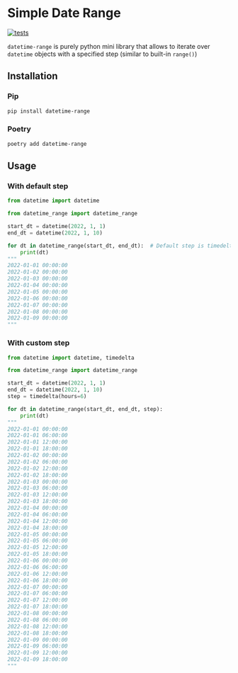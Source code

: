 # Simple Date Range
[![tests](https://github.com/skroll182/datetime-range/actions/workflows/test.yml/badge.svg)](https://github.com/skroll182/datetime-range/actions/workflows/test.yml)

`datetime-range` is purely python mini library that allows to iterate over `datetime` objects with a specified step (similar to built-in `range()`)

## Installation
### Pip
```bash
pip install datetime-range
```
### Poetry
```bash
poetry add datetime-range
```

## Usage
### With default step

```python
from datetime import datetime

from datetime_range import datetime_range

start_dt = datetime(2022, 1, 1)
end_dt = datetime(2022, 1, 10)

for dt in datetime_range(start_dt, end_dt):  # Default step is timedelta(days=1)
    print(dt)
"""
2022-01-01 00:00:00
2022-01-02 00:00:00
2022-01-03 00:00:00
2022-01-04 00:00:00
2022-01-05 00:00:00
2022-01-06 00:00:00
2022-01-07 00:00:00
2022-01-08 00:00:00
2022-01-09 00:00:00
"""
```
### With custom step

```python
from datetime import datetime, timedelta

from datetime_range import datetime_range

start_dt = datetime(2022, 1, 1)
end_dt = datetime(2022, 1, 10)
step = timedelta(hours=6)

for dt in datetime_range(start_dt, end_dt, step):
    print(dt)
"""
2022-01-01 00:00:00
2022-01-01 06:00:00
2022-01-01 12:00:00
2022-01-01 18:00:00
2022-01-02 00:00:00
2022-01-02 06:00:00
2022-01-02 12:00:00
2022-01-02 18:00:00
2022-01-03 00:00:00
2022-01-03 06:00:00
2022-01-03 12:00:00
2022-01-03 18:00:00
2022-01-04 00:00:00
2022-01-04 06:00:00
2022-01-04 12:00:00
2022-01-04 18:00:00
2022-01-05 00:00:00
2022-01-05 06:00:00
2022-01-05 12:00:00
2022-01-05 18:00:00
2022-01-06 00:00:00
2022-01-06 06:00:00
2022-01-06 12:00:00
2022-01-06 18:00:00
2022-01-07 00:00:00
2022-01-07 06:00:00
2022-01-07 12:00:00
2022-01-07 18:00:00
2022-01-08 00:00:00
2022-01-08 06:00:00
2022-01-08 12:00:00
2022-01-08 18:00:00
2022-01-09 00:00:00
2022-01-09 06:00:00
2022-01-09 12:00:00
2022-01-09 18:00:00
"""
```
